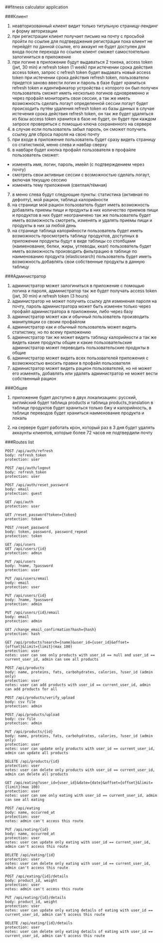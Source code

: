 ##fitness calculator application

###Клиент

1) неавторизованный клиент видит только титульную страницу-лендинг и форму авторизации
2) при регистрации клиент получает письмо на почту с просьбой пройти по ссылке для подтверджения регистрации
пока клиент не перейдёт по данной ссылке, его аккаунт не будет доступен для входа
после перехода по ссылке клиент сможет самостоятельно залогиниться в приложение
3) при логине в приложение будут выдаваться 2 токена, access token (jwt, 30 min) и refresh token (1 week)
при истечении срока действия access token, запрос с refresh token будет выдавать новый access token
при истечении срока действия refresh token, пользователю придется заново ввести логин и пароль
в базе будет храниться refresh token и идентификатор устройства с которого он был получен
пользователь сможет иметь несколько логинов одновременно и через профайл мониторить свои сессии, а так же иметь возможность сделать логаут определенной сессии
логаут будет происходить путём удаления refresh token из базы данных
в случае истечения срока действия refresh token, он так же будет удаляться из базы
access token хранится в базе не будет, он будет при каждом запросе проверяться с помощью ключа сохраненного на сервере
4) в случае если пользователь забыл пароль, он сможет получить ссылку для сброса пароля на свою почту
5) при входе в приложение пользователь будет сразу видеть страницу со статистикой, меню слева и навбар сверху
6) в навбаре будет кнопка профайл пользователя
в профайле пользователь сможет:
- изменять имя, логин, пароль, имейл (с подтверждением через почту)
- смотреть свои активные сессии с возможностью сделать логаут, включая текущую сессию
- изменять тему приложения (светлая/тёмная)
7) в меню слева будут следующие пункты: статистика (активная по дефолту), мой рацион, таблица калорийности
8) на странице мой рацион пользователь будет иметь возможность добавлять приемы пищи и продукты в них
количество приемов пищи и продуктов в них будет неограничено
так же пользователь будет иметь возможность смотреть, изменять и удалять приемы пищи и продукты в них за любой день
9) на странице таблица калорийности пользователь будет иметь возможность просмотреть таблицу продуктов, доступных в приложении
продукты будут в виде таблицы со столбцами (наименование, белки, жиры, углеводы, ккал)
пользователь будет иметь возможность производить фильтрацию в таблице по наименованию продукта (elasticsearch)
пользователь будет иметь возможность добавлять свои собственные продукты в данную таблицу

###Администратор

1) администратор может залогиниться в приложение с помощью логина и пароля, администратор так же будет получать access token (jwt, 30 min) и refresh token (3 hours)
2) администратор не может получить ссылку для изменения пароля на почту, пароль администратора может быть изменен только через профайл администратора в приложении, либо через базу
3) администратор может как и обычный пользователь производить манипуляции со своим профайлом
4) администратор как и обычный пользователь может видеть статистику, но по всему приложению
5) администратор так же может видеть таблицу калорийности
а так же видеть какие продукты общие и какие пользовательские
администратор может переводить пользовательские продукты в общие
6) администратор может видеть всех пользователей приложения с возможностью вносить правки в профайл пользователя
7) администратор может видеть рацион пользователей, но не может его изменять, добавлять или удалять
администратор не может вести собственный рацион

###Общее

1) приложение будет доступно в двух локализациях: русский, английский
будет таблица products и таблица products_translation
в таблице продуктов будет храниться только бжу и калорийность, в таблице переводов будет храниться наименование продукта и локаль

2) на сервере будет работать крон, который раз в 3 дня будет удалять аккаунты клиентов, 
которые более 72 часов не подтвердили почту

###Routes list

```
POST /api/auth/refresh
body: refresh_token
protection: user

POST /api/auth/logout
body: refresh_token
protection: user

POST /api/auth/reset_password
body: email
protection: guest

GET /api/auth
protection: user

GET /reset_password?token={token}
protection: token

POST /reset_password
body: token, password, password_repeat
protection: token

GET /api/users
GET /api/users/{id}
protection: admin

PUT /api/users
body: ?name, ?password
protection: user

PUT /api/users/email
body: email
protection: user

PUT /api/users/{id}
body: ?name, ?password
protection: admin

PUT /api/users/{id}/email
body: email
protection: admin

GET /change_email_confirmation?hash={hash}
protection: hash

GET /api/products?search={name}&user_id={user_id}&offset={offset}&limit={limit}(max 100)
protection: user
notes: user can see only products with user_id == null and user_id == current_user_id, admin can see all products

POST /api/products
body: name, proteins, fats, carbohydrates, calories, ?user_id (admin only)
protection: user
notes: user can add products with user_id == current_user_id, admin can add products for all

POST /api/products/verify_upload
body: csv file
protection: admin

POST /api/products/upload
body: csv file
protection: admin

PUT /api/products/{id}
body: name, proteins, fats, carbohydrates, calories, ?user_id (admin only)
protection: user
notes: user can update only products with user_id == current_user_id, admin can update all products

DELETE /api/products/{id}
protection: user
notes: user can delete only products with user_id == current_user_id, admin can delete all products

GET /api/eating?user_id={user_id}&date={date}&offset={offset}&limit={limit}(max 100)
protection: user
notes: user can see only eating with user_id == current_user_id, admin can see all eating

POST /api/eating
body: name, occurred_at
protection: user
notes: admin can't access this route

PUT /api/eating/{id}
body: name, occurred_at
protection: user
notes: user can update only eating with user_id == current_user_id, admin can't access this route

DELETE /api/eating/{id}
protection: user
notes: user can delete only eating with user_id == current_user_id, admin can't access this route

POST /api/eating/{id}/details
body: product_id, weight
protection: user
notes: admin can't access this route

PUT /api/eating/{id}/details
body: product_id, weight
protection: user
notes: user can update only eating details of eating with user_id == current_user_id, admin can't access this route

DELETE /api/eating/{id}/details
protection: user
notes: user can delete only eating details of eating with user_id == current_user_id, admin can't access this route
```
